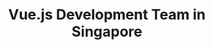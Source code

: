 ---
title: Vue.js Development Team in Singapore
permalink: /landings/locations/singapore/developer/vue-js
technology: Vue.js
location: Singapore
---